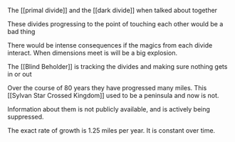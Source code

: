 The [[primal divide]] and the [[dark divide]] when talked about together

These divides progressing to the point of touching each other would be a bad thing 

There would be intense consequences if the magics from each divide interact. When dimensions meet is will be a big explosion.

The [[Blind Beholder]] is tracking the divides and making sure nothing gets in or out

Over the course of 80 years they have progressed many miles. This [[Sylvan Star Crossed Kingdom]] used to be a peninsula and now is not.

Information about them is not publicly available, and is actively being suppressed. 

The exact rate of growth is 1.25 miles per year. It is constant over time. 